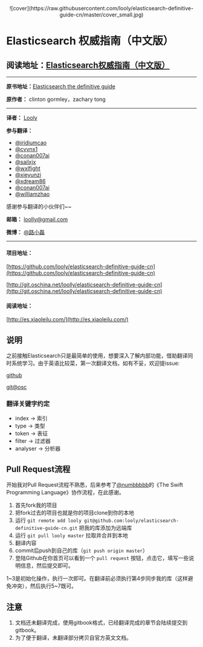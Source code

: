 <center>![cover](https://raw.githubusercontent.com/looly/elasticsearch-definitive-guide-cn/master/cover_small.jpg)</center>

# Elasticsearch 权威指南（中文版）

## 阅读地址：[Elasticsearch权威指南（中文版）](https://www.gitbook.io/book/looly/elasticsearch-the-definitive-guide-cn/)

----------------------------------------

**原书地址：**[Elasticsearch the definitive guide](https://github.com/elasticsearch/elasticsearch-definitive-guide)

**原作者：** clinton gormley，zachary tong

----------------------------------------

**译者：** [Looly](http://www.xiaoleilu.com)

**参与翻译：** 
* [@iridiumcao](https://github.com/iridiumcao)
* [@cvvnx1](https://github.com/cvvnx1) 
* [@conan007ai](https://github.com/conan007ai)
* [@sailxjx](https://github.com/sailxjx)
* [@wxlfight](https://github.com/wxlfight)
* [@xieyunzi](https://github.com/xieyunzi)
* [@xdream86](https://github.com/xdream86)
* [@conan007ai](https://github.com/conan007ai)
* [@williamzhao](https://github.com/williamzhao)

感谢参与翻译的小伙伴们~~

**邮箱：** loolly@gmail.com

**微博：** [@路小磊](http://weibo.com/loolly)

----------------------------------------

#### 项目地址：

[https://github.com/looly/elasticsearch-definitive-guide-cn](https://github.com/looly/elasticsearch-definitive-guide-cn)

[http://git.oschina.net/loolly/elasticsearch-definitive-guide-cn](http://git.oschina.net/loolly/elasticsearch-definitive-guide-cn)

#### 阅读地址：

[http://es.xiaoleilu.com/](http://es.xiaoleilu.com/)

## 说明
之前接触Elasticsearch只是最简单的使用，想要深入了解内部功能，借助翻译同时系统学习。由于英语比较菜，第一次翻译文档，如有不妥，欢迎提issue:

[github](https://github.com/looly/elasticsearch-definitive-guide-cn)

[git@osc](http://git.oschina.net/loolly/elasticsearch-definitive-guide-cn/issues)

### 翻译关键字约定
* index -> 索引
* type -> 类型
* token -> 表征
* filter -> 过滤器
* analyser -> 分析器

## Pull Request流程

开始我对Pull Request流程不熟悉，后来参考了[@numbbbbb](https://github.com/numbbbbb)的《The Swift Programming Language》协作流程，在此感谢。

1. 首先fork我的项目
2. 把fork过去的项目也就是你的项目clone到你的本地
3. 运行 `git remote add looly git@github.com:looly/elasticsearch-definitive-guide-cn.git` 把我的库添加为远端库
4. 运行 `git pull looly master` 拉取并合并到本地
5. 翻译内容
6. commit后push到自己的库（`git push origin master`）
7. 登陆Github在你首页可以看到一个 `pull request` 按钮，点击它，填写一些说明信息，然后提交即可。

1~3是初始化操作，执行一次即可。在翻译前必须执行第4步同步我的库（这样避免冲突），然后执行5~7既可。

## 注意

1. 文档还未翻译完成，使用gitbook格式，已经翻译完成的章节会陆续提交到gitbook。
2. 为了便于翻译，未翻译部分拷贝自官方英文文档。
